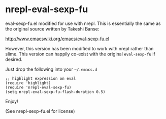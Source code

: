 nrepl-eval-sexp-fu
==================

eval-sexp-fu.el modified for use with nrepl. This is essentially the
same as the original source written by Takeshi Banse:

http://www.emacswiki.org/emacs/eval-sexp-fu.el

However, this version has been modified to work with nrepl rather than
slime. This version can happily co-exist with the original
`eval-sexp-fu` if desired.

Just drop the following into your `~/.emacs.d`

    ;; highlight expression on eval
    (require 'highlight)
    (require 'nrepl-eval-sexp-fu)
    (setq nrepl-eval-sexp-fu-flash-duration 0.5)

Enjoy!

(See nrepl-sexp-fu.el for license)
